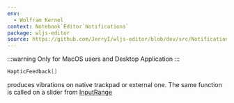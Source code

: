 ```yaml
---
env:
  - Wolfram Kernel
context: Notebook`Editor`Notifications`
package: wljs-editor
source: https://github.com/JerryI/wljs-editor/blob/dev/src/Notifications.wl
---
```

:::warning
Only for MacOS users and Desktop Application
:::

```mathematica
HapticFeedback[]
```

produces vibrations on native trackpad or external one. The same function is called on a slider from [InputRange](frontend/Reference/GUI/InputRange.md) 